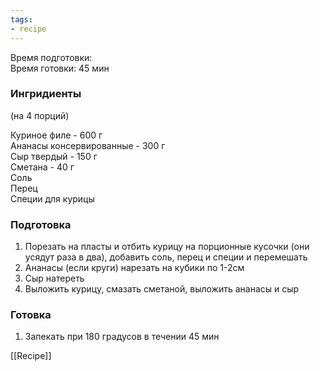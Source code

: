 ```yaml
---
tags:
- recipe
---
```


Время подготовки:  
Время готовки: 45 мин

### Ингридиенты

(на 4 порций)

Куриное филе - 600 г  
Ананасы консервированные - 300 г  
Сыр твердый - 150 г  
Сметана - 40 г  
Соль  
Перец  
Специи для курицы

### Подготовка

1. Порезать на пласты и отбить курицу на порционные кусочки (они усядут раза в два), добавить соль, перец и специи и перемешать
1. Ананасы (если круги) нарезать на кубики по 1-2см
1. Сыр натереть
1. Выложить курицу, смазать сметаной, выложить ананасы и сыр

### Готовка

1. Запекать при 180 градусов в течении 45 мин

[[Recipe]]
